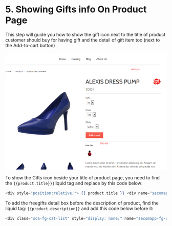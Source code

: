 # 5. Showing Gifts info On Product Page

This step will guide you how to show the gift icon next to the title of product customer should buy for having gift and the detail of gift item too \(next to the Add-to-cart button\)

![](.gitbook/assets/image%20%282%29.png)

To show the Gifts icon beside your title of product page, you need to find the `{{product.title}}}`liquid tag and replace by this code below:

```elixir
<div style="position:relative;"> {{ product.title }} <div name="secomapp-fg-image-{{ product.id }}" style="display: none;"> {{ "icon-freegift.png" | asset_url | img_tag: "Free Gift", "sca-fg-img-label" }} </div> </div>
```

To add the freegifts detail box before the description of product, find the liquid tag: `{{product.description}}` and add this code below before it:

```elixir
<div class="sca-fg-cat-list" style="display: none;" name="secomapp-fg-data-{{ product.id }}"> </div>
```



